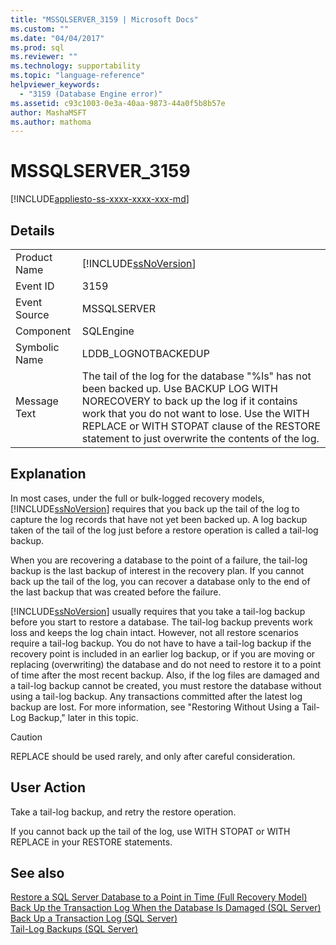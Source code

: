 ```yaml
---
title: "MSSQLSERVER_3159 | Microsoft Docs"
ms.custom: ""
ms.date: "04/04/2017"
ms.prod: sql
ms.reviewer: ""
ms.technology: supportability
ms.topic: "language-reference"
helpviewer_keywords: 
  - "3159 (Database Engine error)"
ms.assetid: c93c1003-0e3a-40aa-9873-44a0f5b8b57e
author: MashaMSFT
ms.author: mathoma
---
```

# MSSQLSERVER_3159
[!INCLUDE[appliesto-ss-xxxx-xxxx-xxx-md](../../includes/appliesto-ss-xxxx-xxxx-xxx-md.md)]
  
## Details  
  
|||  
|-|-|  
|Product Name|[!INCLUDE[ssNoVersion](../../includes/ssnoversion-md.md)]|  
|Event ID|3159|  
|Event Source|MSSQLSERVER|  
|Component|SQLEngine|  
|Symbolic Name|LDDB_LOGNOTBACKEDUP|  
|Message Text|The tail of the log for the database "%ls" has not been backed up. Use BACKUP LOG WITH NORECOVERY to back up the log if it contains work that you do not want to lose. Use the WITH REPLACE or WITH STOPAT clause of the RESTORE statement to just overwrite the contents of the log.|  
  
## Explanation  
In most cases, under the full or bulk-logged recovery models, [!INCLUDE[ssNoVersion](../../includes/ssnoversion-md.md)] requires that you back up the tail of the log to capture the log records that have not yet been backed up. A log backup taken of the tail of the log just before a restore operation is called a tail-log backup.  
  
When you are recovering a database to the point of a failure, the tail-log backup is the last backup of interest in the recovery plan. If you cannot back up the tail of the log, you can recover a database only to the end of the last backup that was created before the failure.  
  
[!INCLUDE[ssNoVersion](../../includes/ssnoversion-md.md)] usually requires that you take a tail-log backup before you start to restore a database. The tail-log backup prevents work loss and keeps the log chain intact. However, not all restore scenarios require a tail-log backup. You do not have to have a tail-log backup if the recovery point is included in an earlier log backup, or if you are moving or replacing (overwriting) the database and do not need to restore it to a point of time after the most recent backup. Also, if the log files are damaged and a tail-log backup cannot be created, you must restore the database without using a tail-log backup. Any transactions committed after the latest log backup are lost. For more information, see "Restoring Without Using a Tail-Log Backup," later in this topic.  
  
> [!CAUTION]  
> REPLACE should be used rarely, and only after careful consideration.  
  
## User Action  
Take a tail-log backup, and retry the restore operation.  
  
If you cannot back up the tail of the log, use WITH STOPAT or WITH REPLACE in your RESTORE statements.  
  
## See also  
[Restore a SQL Server Database to a Point in Time &#40;Full Recovery Model&#41;](~/relational-databases/backup-restore/restore-a-sql-server-database-to-a-point-in-time-full-recovery-model.md)  
[Back Up the Transaction Log When the Database Is Damaged &#40;SQL Server&#41;](~/relational-databases/backup-restore/back-up-and-restore-of-system-databases-sql-server.md)  
[Back Up a Transaction Log &#40;SQL Server&#41;](~/relational-databases/backup-restore/back-up-a-transaction-log-sql-server.md)  
[Tail-Log Backups &#40;SQL Server&#41;](~/relational-databases/backup-restore/tail-log-backups-sql-server.md)  
  
